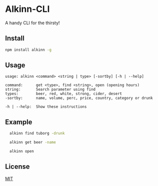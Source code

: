 # Alkinn-CLI
A handy CLI for the thirsty!

## Install

```bash
npm install alkinn -g
```

## Usage
```
usage: alkinn <command> <string | type> [-sortby] [-h | --help]

command:      get <type>, find <string>, open (opening hours)
string:       Search parameter using find
types:        beer, red, white, strong, cider, desert
-sortby:      name, volume, perc, price, country, category or drunk

-h | --help:  Show these instructions
```
## Example

```bash
  alkinn find tuborg -drunk
```

```bash
  alkinn get beer -name
```

```bash
  alkinn open
```

## License

[MIT](http://vjpr.mit-license.org)